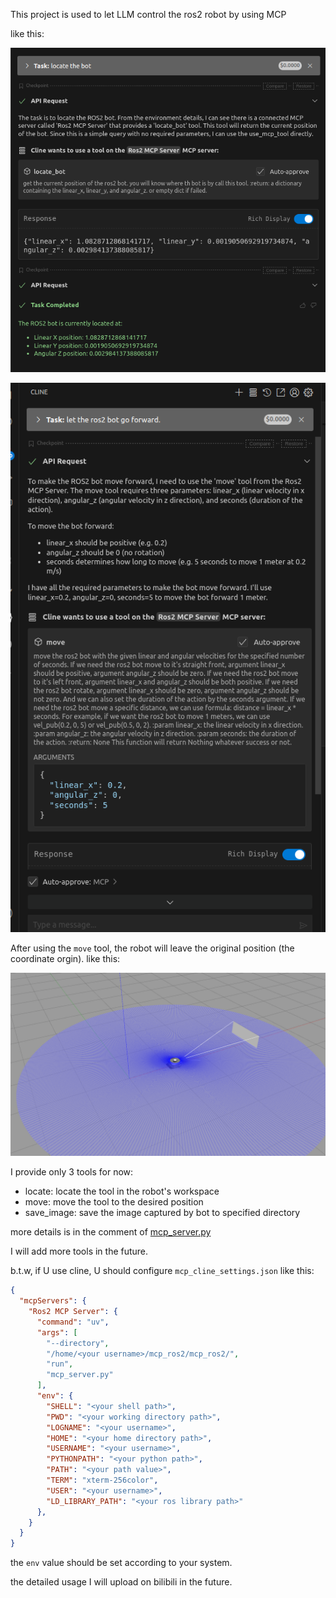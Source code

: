 This project is used to let LLM control the ros2 robot by using MCP

like this:

![locate_tool](.assets/locate_tool.png)

![move_tool](.assets/move_tool.png)

After using the `move` tool, the robot will leave the original position (the coordinate orgin). like this:

![gazebo_simulation](./.assets/gazebo_simulation.png)

I provide only 3 tools for now:

- locate: locate the tool in the robot's workspace
- move: move the tool to the desired position
- save_image: save the image captured by bot to specified directory

more details is in the comment of [mcp_server.py](./mcp_server.py)

I will add more tools in the future.

b.t.w, if U use cline, U should configure `mcp_cline_settings.json` like this:

```json
{
  "mcpServers": {
    "Ros2 MCP Server": {
      "command": "uv",
      "args": [
        "--directory",
        "/home/<your username>/mcp_ros2/mcp_ros2/",
        "run",
        "mcp_server.py"
      ],
      "env": {
        "SHELL": "<your shell path>",
        "PWD": "<your working directory path>",
        "LOGNAME": "<your username>",
        "HOME": "<your home directory path>",
        "USERNAME": "<your username>",
        "PYTHONPATH": "<your python path>",
        "PATH": "<your path value>",
        "TERM": "xterm-256color",
        "USER": "<your username>",
        "LD_LIBRARY_PATH": "<your ros library path>"
      },
    }
  }
}
```

the `env` value should be set according to your system.

the detailed usage I will upload on bilibili in the future.
